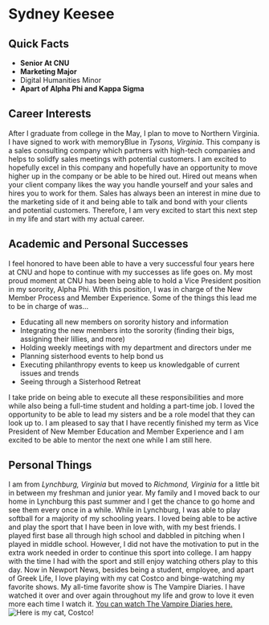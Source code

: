 # Sydney Keesee

## Quick Facts

* **Senior At CNU**
* **Marketing Major**
 * Digital Humanities Minor
* **Apart of Alpha Phi and Kappa Sigma**

## Career Interests

  After I graduate from college in the May, I plan to move to Northern Virginia. I have signed to work with memoryBlue in _Tysons, Virginia_. This company is a sales consulting company which partners with high-tech companies and helps to solidfy sales meetings with potential customers. I am excited to hopefully excel in this company and hopefully have an opportunity to move higher up in the company or be able to be hired out. Hired out means when your client company likes the way you handle yourself and your sales and hires you to work for them. Sales has always been an interest in mine due to the marketing side of it and being able to talk and bond with your clients and potential customers. Therefore, I am very excited to start this next step in my life and start with my actual career. 

## Academic and Personal Successes

  I feel honored to have been able to have a very successful four years here at CNU and hope to continue with my successes as life goes on. My most proud moment at CNU has been being able to hold a Vice President position in my sorority, Alpha Phi. With this position, I was in charge of the New Member Process and Member Experience. Some of the things this lead me to be in charge of was...
  
 * Educating all new members on sorority history and information
 * Integrating the new members into the sorority (finding their bigs, assigning their lillies, and more)
 * Holding weekly meetings with my department and directors under me
 * Planning sisterhood events to help bond us
 * Executing philanthropy events to keep us knowledgable of current issues and trends
 * Seeing through a Sisterhood Retreat 

  I take pride on being able to execute all these responsibilities and more while also being a full-time student and holding a part-time job. I loved the opportunity to be able to lead my sisters and be a role model that they can look up to. I am pleased to say that I have recently finished my term as Vice President of New Member Education and Member Experience and I am excited to be able to mentor the next one while I am still here. 
  
 ## Personal Things
 
  I am from _Lynchburg, Virginia_ but moved to _Richmond, Virginia_ for a little bit in between my freshman and junior year. My family and I moved back to our home in Lynchburg this past summer and I get the chance to go home and see them every once in a while. While in Lynchburg, I was able to play softball for a majority of my schooling years. I loved being able to be active and play the sport that I have been in love with, with my best friends. I played first base all through high school and dabbled in pitching when I played in middle school. However, I did not have the motivation to put in the extra work needed in order to continue this sport into college. I am happy with the time I had with the sport and still enjoy watching others play to this day. Now in Newport News, besides being a student, employee, and apart of Greek Life, I love playing with my cat Costco and binge-watching my favorite shows. My all-time favorite show is The Vampire Diaries. I have watched it over and over again throughout my life and grow to love it even more each time I watch it. 
[You can watch The Vampire Diaries here.](https://www.netflix.com/)
![Here is my cat, Costco!](https://keeseesydne.github.io/keeseesydne/images/costco.JPG)
